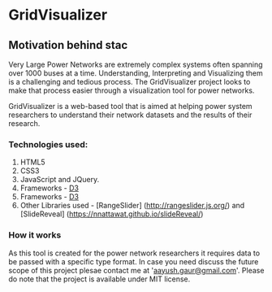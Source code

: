 # GridVisualizer

## Motivation behind stac
Very Large Power Networks are extremely complex systems often spanning over 1000 buses at a time. Understanding, Interpreting and Visualizing them is a challenging and tedious process. The GridVisualizer project looks to make that process easier through a visualization tool for power networks. <br>

GridVisualizer is a web-based tool that is aimed at helping power system researchers to understand their network datasets and the results of their research.

### Technologies used:
1. HTML5
2. CSS3
3. JavaScript and JQuery.
4. Frameworks - [D3](http://d3js.org/)
5. Frameworks - [D3](https://github.com/pixijs/pixi.js)
6. Other Libraries used - [RangeSlider] (http://rangeslider.js.org/) and [SlideReveal] (https://nnattawat.github.io/slideReveal/)<br>

### How it works
As this tool is created for the power network researchers it requires data to be passed with a specific type format. In case you need discuss the future scope of this project plesae contact me at 'aayush.gaur@gmail.com'. Please do note that the project is available under MIT license.
